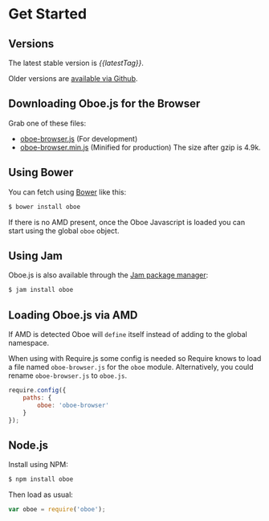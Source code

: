 # Get Started

Versions
--------

The latest stable version is *{{latestTag}}*.

Older versions are [available via Github]({{repo}}/releases).

Downloading Oboe.js for the Browser
-----------------------------------

Grab one of these files:
 
 * [oboe-browser.js]({{releasedJs}}/oboe-browser.js) (For development) 
 * [oboe-browser.min.js]({{releasedJs}}/oboe-browser.min.js) (Minified for production) The size after gzip is 4.9k.
 
Using Bower
-----------

You can fetch using [Bower](http://bower.io/) like this:

``` bash
$ bower install oboe
```

If there is no AMD present, once the Oboe Javascript is loaded you can start using the global `oboe` object.

Using Jam
---------

Oboe.js is also available through the [Jam package manager](http://jamjs.org/):

``` bash
$ jam install oboe
```

Loading Oboe.js via AMD
-----------------------

If AMD is detected Oboe will `define` itself instead of adding to the 
global namespace.

When using with Require.js some config is needed so Require knows to load a file
named `oboe-browser.js` for the `oboe` module. Alternatively, you could rename
`oboe-browser.js` to `oboe.js`.

``` javascript
require.config({
    paths: {
        oboe: 'oboe-browser'
    }
});
```

Node.js
-------

Install using NPM:

``` bash
$ npm install oboe
```

Then load as usual:

``` javascript
var oboe = require('oboe');
```
